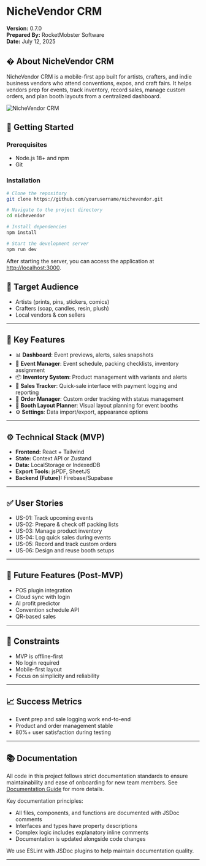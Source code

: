 # NicheVendor CRM

**Version:** 0.7.0  
**Prepared By:** RocketMobster Software  
**Date:** July 12, 2025  

## � About NicheVendor CRM

NicheVendor CRM is a mobile-first app built for artists, crafters, and indie business vendors who attend conventions, expos, and craft fairs. It helps vendors prep for events, track inventory, record sales, manage custom orders, and plan booth layouts from a centralized dashboard.

![NicheVendor CRM](https://via.placeholder.com/800x400?text=NicheVendor+CRM+Screenshot)

## 🚀 Getting Started

### Prerequisites

- Node.js 18+ and npm
- Git

### Installation

```bash
# Clone the repository
git clone https://github.com/yourusername/nichevendor.git

# Navigate to the project directory
cd nichevendor

# Install dependencies
npm install

# Start the development server
npm run dev
```

After starting the server, you can access the application at [http://localhost:3000](http://localhost:3000).

## 👥 Target Audience

- Artists (prints, pins, stickers, comics)  
- Crafters (soap, candles, resin, plush)  
- Local vendors & con sellers  

---

## 🔑 Key Features

- 📊 **Dashboard**: Event previews, alerts, sales snapshots
- 📅 **Event Manager**: Event schedule, packing checklists, inventory assignment
- 📦 **Inventory System**: Product management with variants and alerts
- 💸 **Sales Tracker**: Quick-sale interface with payment logging and reporting
- 🧾 **Order Manager**: Custom order tracking with status management
- 🧰 **Booth Layout Planner**: Visual layout planning for event booths
- ⚙️ **Settings**: Data import/export, appearance options

---

## ⚙️ Technical Stack (MVP)

- **Frontend:** React + Tailwind  
- **State:** Context API or Zustand  
- **Data:** LocalStorage or IndexedDB  
- **Export Tools:** jsPDF, SheetJS  
- **Backend (Future):** Firebase/Supabase  

---

## ✅ User Stories

- US-01: Track upcoming events  
- US-02: Prepare & check off packing lists  
- US-03: Manage product inventory  
- US-04: Log quick sales during events  
- US-05: Record and track custom orders  
- US-06: Design and reuse booth setups  

---

## 🔭 Future Features (Post-MVP)

- POS plugin integration  
- Cloud sync with login  
- AI profit predictor  
- Convention schedule API  
- QR-based sales  

---

## 🚧 Constraints

- MVP is offline-first  
- No login required  
- Mobile-first layout  
- Focus on simplicity and reliability  

---

## 📈 Success Metrics

- Event prep and sale logging work end-to-end  
- Product and order management stable  
- 80%+ user satisfaction during testing  

---

## 📚 Documentation

All code in this project follows strict documentation standards to ensure maintainability and ease of onboarding for new team members. See [Documentation Guide](./docs/DOCUMENTATION_GUIDE.md) for more details.

Key documentation principles:
- All files, components, and functions are documented with JSDoc comments
- Interfaces and types have property descriptions
- Complex logic includes explanatory inline comments
- Documentation is updated alongside code changes

We use ESLint with JSDoc plugins to help maintain documentation quality.

---